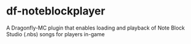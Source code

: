 # df-noteblockplayer
A Dragonfly-MC plugin that enables loading and playback of Note Block Studio (.nbs) songs for players in-game
